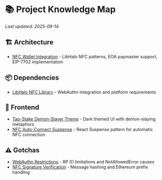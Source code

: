 # 📚 Project Knowledge Map

*Last updated: 2025-09-14*

## 🏗️ Architecture
- [NFC Wallet Integration](architecture/nfc-wallet-integration.md) - LibHalo NFC patterns, EOA paymaster support, EIP-7702 implementation

## 📦 Dependencies
- [LibHalo NFC Library](dependencies/libhalo.md) - WebAuthn integration and platform requirements

## 🎨 Frontend
- [Tap-Stake Demon-Slayer Theme](frontend/tap-stake-demon-slayer-theme.md) - Dark themed UI with demon-slaying metaphors
- [NFC Auto-Connect Suspense](frontend/nfc-auto-connect-suspense.md) - React Suspense pattern for automatic NFC connection

## ⚠️ Gotchas
- [WebAuthn Restrictions](gotchas/webauthn-restrictions.md) - RP ID limitations and NotAllowedError causes
- [NFC Signature Verification](gotchas/nfc-signature-verification.md) - Message hashing and Ethereum prefix handling